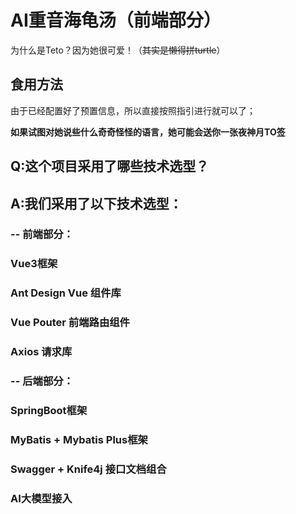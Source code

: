 # AI重音海龟汤（前端部分）
为什么是Teto？因为她很可爱！（~~其实是懒得拼turtle~~）

## 食用方法
由于已经配置好了预置信息，所以直接按照指引进行就可以了；

**如果试图对她说些什么奇奇怪怪的语言，她可能会送你一张夜神月TO签**

## Q:这个项目采用了哪些技术选型？
## A:我们采用了以下技术选型：
### -- 前端部分：
### Vue3框架
### Ant Design Vue 组件库
### Vue Pouter 前端路由组件
### Axios 请求库
### -- 后端部分：
### SpringBoot框架
### MyBatis + Mybatis Plus框架
### Swagger + Knife4j 接口文档组合
### AI大模型接入
